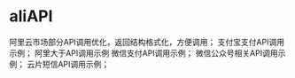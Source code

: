 # aliAPI
阿里云市场部分API调用优化，返回结构格式化，方便调用；
支付宝支付API调用示例；
阿里大于API调用示例
微信支付API调用示例；
微信公众号相关API调用示例；
云片短信API调用示例；
